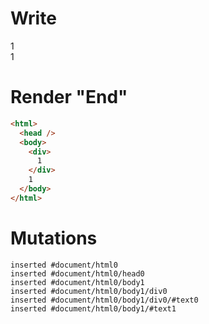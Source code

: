 # Write
  <div>1</div>1


# Render "End"
```html
<html>
  <head />
  <body>
    <div>
      1
    </div>
    1
  </body>
</html>
```

# Mutations
```
inserted #document/html0
inserted #document/html0/head0
inserted #document/html0/body1
inserted #document/html0/body1/div0
inserted #document/html0/body1/div0/#text0
inserted #document/html0/body1/#text1
```